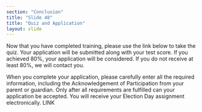 ```yaml
---
section: "Conclusion"
title: "Slide 48"
title: "Quiz and Application"
layout: slide
---
```


Now that you have completed training, please use the link below to take the quiz.  Your application will be submitted along with your test score.  If you achieved 80%, your application will be considered. If you do not receive at least 80%, we will contact you.

When you complete your application, please carefully enter all the required information, including the Acknowledgement of Participation from your parent or guardian.  Only after all requirements are fulfilled can your application be accepted.  You will receive your Election Day assignment electronically.
LINK
